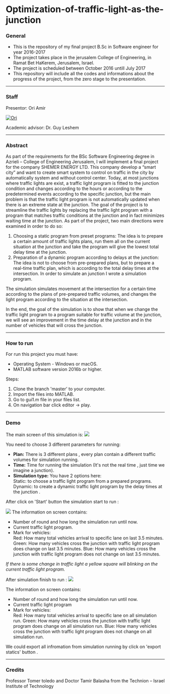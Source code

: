 # Optimization-of-traffic-light-as-the-junction

<h3>General</h3>

<ul>

<li>This is the repository of my final project B.Sc in Software engineer for year 2016-2017</li>
<li>The project takes place in the jerusalem College of Engineering, in Ramat Bet HaKerem, Jerusalem, Israel.</li>
<li>The project is scheduled between October 2016 untill July 2017</li>
<li>This repository will include all the codes and informations about the progress of the project, from the zero stage to the presentation.</li>

</ul>

<hr>

<h3>Staff</h3>

Presentor: Ori Amir

[![Ori](https://avatars2.githubusercontent.com/u/17565646?v=3&s=120)](https://github.com/OriAmir)

Academic advisor: Dr. Guy Leshem

<hr>

<h3>Abstract</h3>

As part of the requirements for the BSc Software Engineering degree in Azrieli – College of Engineering Jerusalem, I will implement a final project for the company SHEMER ENERGY LTD. This company develop a “smart city” and want to create smart system to control on traffic in the city by automatically system and without control center. 
Today, at most junctions where traffic lights are exist, a traffic light program is fitted to the junction condition and changes according to the hours or according to the predetermined events according to the specific junction, but the main problem is that the traffic light program is not automatically updated 
when there is an extreme state at the junction.
The goal of the project is to streamline the traffic lights by replacing the traffic light program with a program that matches traffic conditions at the junction and in fact minimizes waiting time at the junction. As part of the project, two main directions were examined in order to do so:
1. Choosing a static program from preset programs: The idea is to prepare a certain amount of traffic lights plans, run them all on the current situation at the junction and take the program will give the lowest total delay time at the junction.
2. Preparation of a dynamic program according to delays at the junction: The idea is not to choose from pre-prepared plans, but to prepare a real-time traffic plan, which is according to the total delay times at the intersection.
In order to simulate an junction I wrote a simulation program.

The simulation simulates movement at the intersection for a certain time according to the plans of pre-prepared traffic volumes, and changes the light program according to the situation at the intersection.

In the end, the goal of the simulation is to show that when we change the traffic light program to a program suitable for traffic volume at the junction, we will see 
an improvement in the time delay at the junction and in the number of vehicles that will cross the junction.

<hr>

<h3>How to run</h3>

For run this project you must have:
<ul>
<li>Operating System - Windows or macOS.</li>
<li>MATLAB software version 2016b or higher.</li>
</ul>

Steps:

<ol>
<li>Clone the branch 'master' to your computer.</li>
<li>Import the files into MATLAB.</li>
<li>Go to gui1.m file in your files list.</li>
<li>On navigation bar click editor -> play.</li>
</ol>


<hr>

<h3>Demo</h3>

The main screen of this simulation is:
<img src="http://i.imgur.com/FgyLquu.png"/>

You need to choose 3 different parameters for running:
<ul>
<li><b>Plan:</b> There is 3 different plans , every plan contain a different traffic volumes for simulation running.   </li>
<li><b>Time:</b> Time for running the simulation (It's not the real time , just time we imagine a junction).</li>
<li><b>Simulation type:</b> You have 2 options here:<br/>
  Static: to choose a traffic light program from a prepared programs.<br/>
  Dynamic: to create a dynamic traffic light program by the delay times at the junction .</li>
</ul>


After click on 'Start' button the simulation start to run :

<img src="http://i.imgur.com/Ta4EVCz.png"/>
The information on screen contains:
<ul>
<li>Number of round and how long the simulation run until now.</li>
<li>Current traffic light program.</li>
<li>Mark for vehicles:<br/>
Red: How many total vehicles arrival to specific lane on last 3.5 minutes.
Green: How many vehicles cross the junction with traffic light program does change on last 3.5 minutes.
Blue: How many vehicles cross the junction with traffic light program does not change on last 3.5 minutes.
</li>
</ul>

<I>If there is some change in traffic light a yellow square will blinking on the current traffic light program.</I>



After simulation finish to run :
<img src="http://i.imgur.com/6fWISue.png"/>

The information on screen contains:
<ul>
<li>Number of round and how long the simulation run until now.</li>
<li>Current traffic light program</li>
<li>Mark for vehicles:<br/>
Red: How many total vehicles arrival to specific lane on all simulation run.
Green: How many vehicles cross the junction with traffic light program does change on all simulation run.
Blue: How many vehicles cross the junction with traffic light program does not change on all simulation run.
</li>
</ul>

We could export all infromation from simulation running by click on 'export statics' button .

<hr>
<h3>Credits
</h3>
Professor Tomer toledo and Doctor Tamir Balasha  from the Technion – Israel Institute of Technology
